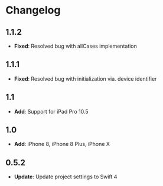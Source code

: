 # Changelog

## 1.1.2

- **Fixed**: Resolved bug with allCases implementation

## 1.1.1

- **Fixed**: Resolved bug with initialization via. device identifier

## 1.1

- **Add**: Support for iPad Pro 10.5

## 1.0

- **Add**: iPhone 8, iPhone 8 Plus, iPhone X

## 0.5.2

- **Update**: Update project settings to Swift 4